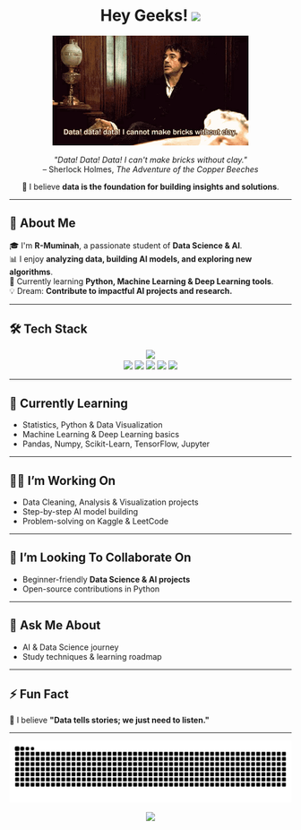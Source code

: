 <h1 align="center">
  Hey Geeks! 
  <img src="https://media.giphy.com/media/hvRJCLFzcasrR4ia7z/giphy.gif" width="30">
</h1>

<!-- Your local image under Hey Geeks -->
<p align="center">
  <img src="assets/data.gif" alt="Data GIF" width="350"/>
</p>

<!-- Sherlock Holmes Quote -->
<p align="center">
  <em>"Data! Data! Data! I can't make bricks without clay."</em><br/>
  – Sherlock Holmes, <em>The Adventure of the Copper Beeches</em>
</p>

<p align="center">
  🌟 I believe <strong>data is the foundation for building insights and solutions</strong>.
</p>

---

## 🌸 About Me  

🎓 I'm **R-Muminah**, a passionate student of **Data Science & AI**.  
📊 I enjoy **analyzing data, building AI models, and exploring new algorithms**.  
🌱 Currently learning **Python, Machine Learning & Deep Learning tools**.  
💡 Dream: **Contribute to impactful AI projects and research.**  

---

## 🛠️ Tech Stack  

<p align="center">
  <img src="https://skillicons.dev/icons?i=python,git,github,vscode,linux,html,css,js" /><br/>
  <img src="https://img.shields.io/badge/Numpy-%23013243.svg?style=for-the-badge&logo=numpy&logoColor=white"/>
  <img src="https://img.shields.io/badge/Pandas-%23150458.svg?style=for-the-badge&logo=pandas&logoColor=white"/>
  <img src="https://img.shields.io/badge/TensorFlow-FF6F00?style=for-the-badge&logo=tensorflow&logoColor=white"/>
  <img src="https://img.shields.io/badge/Scikit--Learn-F7931E?style=for-the-badge&logo=scikitlearn&logoColor=white"/>
  <img src="https://img.shields.io/badge/Jupyter-F37626.svg?style=for-the-badge&logo=Jupyter&logoColor=white"/>
</p>

---

## 🌱 Currently Learning  
- Statistics, Python & Data Visualization  
- Machine Learning & Deep Learning basics  
- Pandas, Numpy, Scikit-Learn, TensorFlow, Jupyter  

---

## 👩‍💻 I’m Working On  
- Data Cleaning, Analysis & Visualization projects  
- Step-by-step AI model building  
- Problem-solving on Kaggle & LeetCode  

---

## 🤝 I’m Looking To Collaborate On  
- Beginner-friendly **Data Science & AI projects**  
- Open-source contributions in Python  

---

## 💬 Ask Me About  
- AI & Data Science journey  
- Study techniques & learning roadmap  

---

## ⚡ Fun Fact  
🌸 I believe **"Data tells stories; we just need to listen."**  

---

<!-- Snake Animation under everything, before footer -->
<p align="center">
  <img src="https://raw.githubusercontent.com/R-Muminah/R-Muminah/output/github-snake-dark.svg" alt="GitHub Snake Animation"/>
</p>

<!-- Footer -->
<p align="center">
  <img src="https://capsule-render.vercel.app/api?type=waving&color=0:FFB6C1,50:40E0D0,100:9370DB&height=120&section=footer&animation=twinkling"/>
</p>
